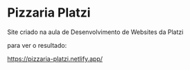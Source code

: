 # Pizzaria Platzi

Site criado na aula de Desenvolvimento de Websites da Platzi

para ver o resultado: 

https://pizzaria-platzi.netlify.app/
